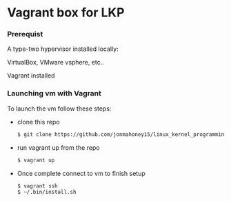 # Vagrant box for LKP

### Prerequist

A type-two hypervisor installed locally:

VirtualBox, VMware vsphere, etc..

Vagrant installed

### Launching vm with Vagrant

To launch the vm follow these steps:

- clone this repo
  ```bash
  $ git clone https://github.com/jonmahoney15/linux_kernel_programming.git
  ```
- run vagrant up from the repo 

  ```bash
  $ vagrant up
  ```
- Once complete connect to vm to finish setup
  ```bash
  $ vagrant ssh
  $ ~/.bin/install.sh
  ```

